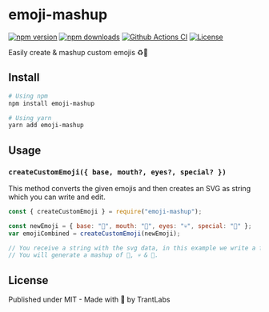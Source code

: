 # emoji-mashup

[![npm version][npm-version-src]][npm-version-href]
[![npm downloads][npm-downloads-src]][npm-downloads-href]
[![Github Actions CI][github-actions-ci-src]][github-actions-ci-href]
[![License][license-src]][license-href]

Easily create & mashup custom emojis ♻️🥴

## Install


```sh
# Using npm
npm install emoji-mashup

# Using yarn
yarn add emoji-mashup
```


## Usage

### `createCustomEmoji({ base, mouth?, eyes?, special? })`

This method converts the given emojis and then creates an SVG as string which you can write and edit.

```js
const { createCustomEmoji } = require("emoji-mashup");

const newEmoji = { base: "🥴", mouth: "🥴", eyes: "💀", special: "🤕" };
var emojiCombined = createCustomEmoji(newEmoji);

// You receive a string with the svg data, in this example we write a file with that.
// You will generate a mashup of 🥴, 💀 & 🤕.
```

## License

Published under MIT - Made with 💚  by TrantLabs

<!-- Badges -->

[npm-version-src]: https://img.shields.io/npm/v/emoji-mashup/latest.svg
[npm-version-href]: https://npmjs.com/package/emoji-mashup
[npm-downloads-src]: https://img.shields.io/npm/dt/emoji-mashup.svg
[npm-downloads-href]: https://npmjs.com/package/emoji-mashup
[github-actions-ci-src]: https://github.com/trantlabs/emoji-mashup/actions/workflows/ci.yml/badge.svg
[github-actions-ci-href]: https://github.com/trantlabs/emoji-mashup/actions?query=workflow%3Aci
[license-src]: https://img.shields.io/npm/l/emoji-mashup.svg
[license-href]: https://npmjs.com/package/emoji-mashup